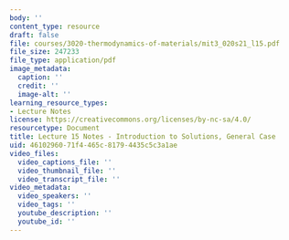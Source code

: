 ```yaml
---
body: ''
content_type: resource
draft: false
file: courses/3020-thermodynamics-of-materials/mit3_020s21_l15.pdf
file_size: 247233
file_type: application/pdf
image_metadata:
  caption: ''
  credit: ''
  image-alt: ''
learning_resource_types:
- Lecture Notes
license: https://creativecommons.org/licenses/by-nc-sa/4.0/
resourcetype: Document
title: Lecture 15 Notes - Introduction to Solutions, General Case
uid: 46102960-71f4-465c-8179-4435c5c3a1ae
video_files:
  video_captions_file: ''
  video_thumbnail_file: ''
  video_transcript_file: ''
video_metadata:
  video_speakers: ''
  video_tags: ''
  youtube_description: ''
  youtube_id: ''
---
```

